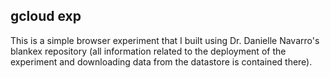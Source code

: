 ## gcloud exp
This is a simple browser experiment that I built using Dr. Danielle Navarro's blankex repository (all information related to the deployment of the experiment and downloading data from the datastore is contained there).